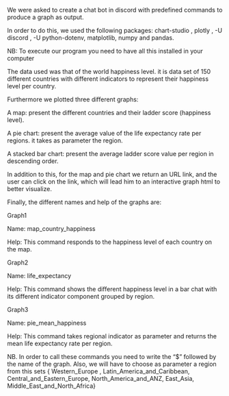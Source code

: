 We were asked to create a chat bot in discord with predefined commands to produce a graph as output.                             

In order to do this, we used the following packages: chart-studio , plotly , -U discord , -U python-dotenv, matplotlib, numpy and pandas. 

NB: To execute our program you need to have all this installed in your computer                            

 The data used was that of the world happiness level. it is data set of 150 different countries with different indicators to represent their happiness level per country.                                          

Furthermore we plotted three different graphs: 

 A map: present the different countries and their ladder score (happiness level). 

A pie chart: present the average value of the life expectancy rate per regions. it takes as parameter the region.  

 A stacked bar chart:  present the average ladder score value per region in descending order.        

In addition to this, for the map and pie chart we return an URL link, and the user can click on the link, which will lead him to an interactive graph html to better visualize. 

                     

Finally, the different names and help of the graphs are: 

Graph1   

Name: map_country_happiness      

Help:  This command responds to the happiness level of each country on the map. 

Graph2 

Name: life_expectancy  

Help:  This command shows the different happiness level in a bar chat with its different indicator component grouped by region. 

Graph3 

Name: pie_mean_happiness     

Help: This command takes regional indicator as parameter and returns the mean life expectancy rate per region. 

NB. In order to call these commands you need to write the “$” followed by the name of the graph. Also, we will have to choose as parameter a region from this sets { Western_Europe , Latin_America_and_Caribbean, Central_and_Eastern_Europe, North_America_and_ANZ, East_Asia, Middle_East_and_North_Africa} 